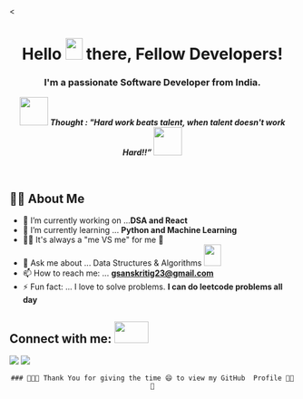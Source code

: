 <<h1 align="center">Hello <img src="https://raw.githubusercontent.com/MartinHeinz/MartinHeinz/master/wave.gif" width="30px" height="38"> there, Fellow Developers!</h1>
<h3 align="center">I'm a passionate Software Developer from India.</h3>

<p align="center">
<img src="https://media.giphy.com/media/qjqUcgIyRjsl2/giphy.gif" width="50" /> <b><i align="center">Thought : "Hard work beats talent, when talent doesn't work Hard!!”</i></b> <img src="https://media.giphy.com/media/qjqUcgIyRjsl2/giphy.gif" width="50" />
</p>
  
  
<!-- 
###
**jsm-28415/jsm-28415** is a ✨ _special_ ✨ repository because its `README.md` (this file) appears on your GitHub profile. -->

<div align="center">
  
  <span>‎‎‎‎‎‎‎‎‎‎‎‎‎‎‎‎‎‎‎‎‎</span>
 </div>


## 🙋‍♂️ About Me<br>

- 🔭 I’m currently working on ...**DSA and React**<br>
- 🌱 I’m currently learning ... **Python and Machine Learning**<br>
- 👊🤜 It's always a "me VS me" for me 🫣 <br>
- 💬 Ask me about ... Data Structures & Algorithms <img src="https://media.giphy.com/media/ObNTw8Uzwy6KQ/giphy.gif" width="30px" height="38"><br>
- 📫 How to reach me: ... **gsanskritig23@gmail.com**<br>
- ⚡ Fun fact: ... I love to solve problems. **I can do leetcode problems all day**<br>




## Connect with me: <img src='https://raw.githubusercontent.com/ShahriarShafin/ShahriarShafin/main/Assets/handshake.gif' width="60px" height="38">
<p align="left">

<a href = "https://www.linkedin.com/in/sanskriti-44b363229/"><img src="https://img.icons8.com/fluent/48/000000/linkedin.png"/></a>
<a href = "https://leetcode.com/Sansk_Ritu/"> <img src="https://img.icons8.com/external-tal-revivo-color-tal-revivo/1x/external-level-up-your-coding-skills-and-quickly-land-a-job-logo-color-tal-revivo.png"> </a>
</p>

<div align="center">

    ### 👩‍🚀🚀 Thank You for giving the time 😄 to view my GitHub  Profile 👩‍🚀 🚀
</div>
